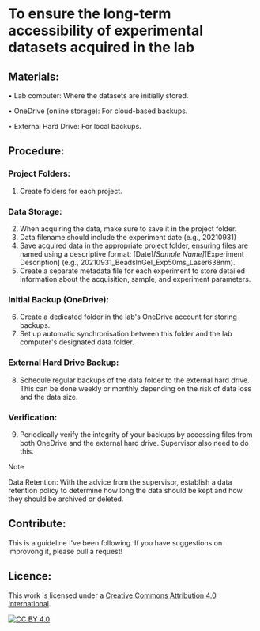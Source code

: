 # To ensure the long-term accessibility of experimental datasets acquired in the lab

## Materials:

• Lab computer: Where the datasets are initially stored.

• OneDrive (online storage): For cloud-based backups.

• External Hard Drive: For local backups.

## Procedure:

### Project Folders:
1. Create folders for each project.

### Data Storage:   
2. When acquiring the data, make sure to save it in the project folder.
3. Data filename should include the experiment date (e.g., 20210931)
4. Save acquired data in the appropriate project folder, ensuring files are named using a descriptive format: [Date]_[Sample Name]_[Experiment Description] (e.g., 20210931_BeadsInGel_Exp50ms_Laser638nm).
5. Create a separate metadata file for each experiment to store detailed information about the acquisition, sample, and experiment parameters.

### Initial Backup (OneDrive):
6. Create a dedicated folder in the lab's OneDrive account for storing backups.
7. Set up automatic synchronisation between this folder and the lab computer's designated data folder.

### External Hard Drive Backup:
8. Schedule regular backups of the data folder to the external hard drive. This can be done weekly or monthly depending on the risk of data loss and the data size.

### Verification:
9. Periodically verify the integrity of your backups by accessing files from both OneDrive and the external hard drive. Supervisor also need to do this. 

> [!NOTE]
> Data Retention: With the advice from the supervisor, establish a data retention policy to determine how long the data should be kept and how they should be archived or deleted.

## Contribute:
This is a guideline I've been following. If you have suggestions on improvong it, please pull a request!

## Licence:
This work is licensed under a
[Creative Commons Attribution 4.0 International][cc-by].

[![CC BY 4.0][cc-by-image]][cc-by]

[cc-by]: https://creativecommons.org/licenses/by/4.0/
[cc-by-image]: https://i.creativecommons.org/l/by/4.0/88x31.png
[cc-by-shield]: https://img.shields.io/badge/License-CC%20BY%204.0-lightgrey.svg
